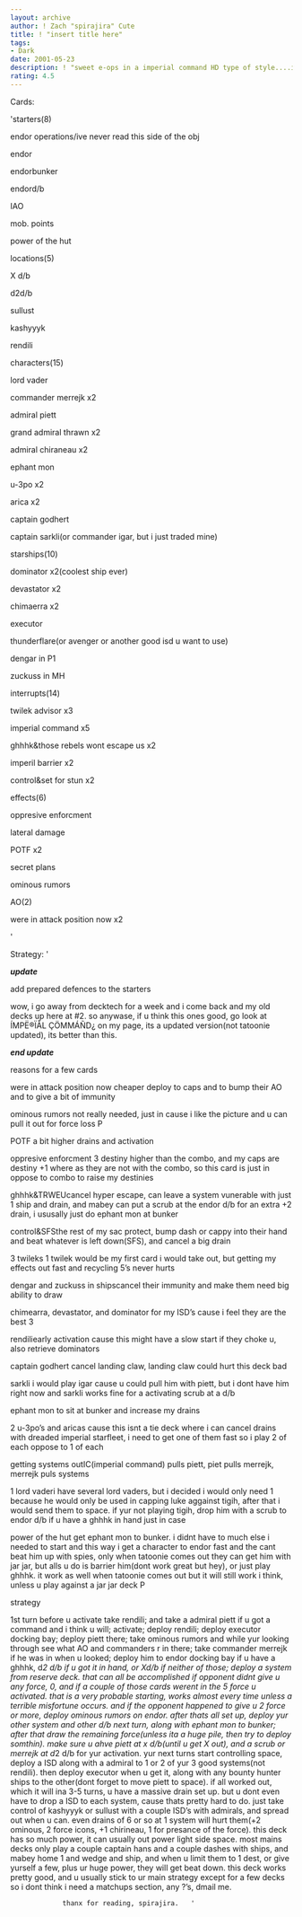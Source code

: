 ```yaml
---
layout: archive
author: ! Zach "spirajira" Cute
title: ! "insert title here"
tags:
- Dark
date: 2001-05-23
description: ! "sweet e-ops in a imperial command HD type of style....i guess."
rating: 4.5
---
```

Cards: 

'starters(8)

endor operations/ive never read this side of the obj

endor

endorbunker

endord/b

IAO

mob. points

power of the hut


locations(5)

X d/b

d2d/b

sullust

kashyyyk

rendili


characters(15)

lord vader

commander merrejk x2

admiral piett

grand admiral thrawn x2

admiral chiraneau x2

ephant mon

u-3po x2

arica x2

captain godhert

captain sarkli(or commander igar, but i just traded mine)


starships(10)

dominator x2(coolest ship ever)

devastator x2

chimaerra x2

executor

thunderflare(or avenger or another good isd u want to use)

dengar in P1

zuckuss in MH


interrupts(14)

twilek advisor x3

imperial command x5

ghhhk&those rebels wont escape us x2

imperil barrier x2

control&set for stun x2


effects(6)

oppresive enforcment

lateral damage

POTF x2

secret plans

ominous rumors


AO(2)

were in attack position now x2


'

Strategy: '

***update***

add prepared defences to the starters

wow, i go away from decktech for a week and i come back and my old decks up here at #2.  so anywase, if u think this ones good, go look at ÍMPË®ÏÅL ÇÖMMÁÑD¿ on my page, its a updated version(not tatoonie updated), its better than this.

***end update***

reasons for a few cards

were in attack position now cheaper deploy to caps and to bump their AO and to give a bit of immunity


ominous rumors not really needed, just in cause i like the picture and u can pull it out for force loss P


POTF a bit higher drains and activation


oppresive enforcment 3 destiny higher than the combo, and my caps are destiny +1 where as they are not with the combo, so this card is just in oppose to combo to raise my destinies


ghhhk&TRWEUcancel hyper escape, can leave a system vunerable with just 1 ship and drain, and mabey can put a scrub at the endor d/b for an extra +2 drain, i ususally just do ephant mon at bunker


control&SFSthe rest of my sac protect, bump dash or cappy into their hand and beat whatever is left down(SFS), and cancel a big drain


3 twileks 1 twilek would be my first card i would take out, but getting my effects out fast and recycling 5’s never hurts


dengar and zuckuss in shipscancel their immunity and make them need big ability to draw


chimearra, devastator, and dominator for my ISD’s cause i feel they are the best 3


rendiliearly activation cause this might have a slow start if they choke u, also retrieve dominators


captain godhert cancel landing claw, landing claw could hurt this deck bad


sarkli i would play igar cause u could pull him with piett, but i dont have him right now and sarkli works fine for a activating scrub at a d/b


ephant mon to sit at bunker and increase my drains


2 u-3po’s and aricas cause this isnt a tie deck where i can cancel drains with dreaded imperial starfleet, i need to get one of them fast so i play 2 of each oppose to 1 of each


getting systems outIC(imperial command) pulls piett, piet pulls merrejk, merrejk puls systems


1 lord vaderi have several lord  vaders, but i decided i would only need 1 because he would only be used in capping luke aggainst tigih, after that i would send them to space.  if yur not playing tigih, drop him with a scrub to endor d/b if u have a ghhhk in hand just in case


power of the hut get ephant mon to bunker.  i didnt have to much else i needed to start and this way i get a character to endor fast and the cant beat him up with spies, only when tatoonie comes out they can get him with jar jar, but alls u do is barrier him(dont work great but hey), or just play ghhhk.  it work as well when tatoonie comes out but it will still work i think, unless u play against a jar jar deck P



strategy

1st turn before u activate take rendili; and take a admiral piett if u got a command and i think u will; activate; deploy rendili; deploy executor docking bay; deploy piett there; take ominous rumors and while yur looking through see what AO and commanders r in there; take commander merrejk if he was in when u looked; deploy him to endor docking bay if u have a ghhhk, d*2 d/b if u got it in hand, or Xd/b if neither of those; deploy a system from reserve deck.  that can all be accomplished if opponent didnt give u any force, 0, and if a couple of those cards werent in the 5 force u activated.  that is a very probable starting, works almost every time unless a terrible misfortune occurs.  and if the opponent happened to give u 2 force or more, deploy ominous rumors on endor.  after thats all set up, deploy yur other system and other d/b next turn, along with ephant mon to bunker; after that draw the remaining force(unless ita a huge pile, then try to deploy somthin).  make sure u ahve piett at x d/b(until u get X out), and a scrub or merrejk at d*2 d/b for yur activation.  yur next turns start controlling space, deploy a ISD along with a admiral to 1 or 2 of yur 3 good systems(not rendili).  then deploy executor when u get it, along with any bounty hunter ships to the other(dont forget to move piett to space).  if all worked out, which it will ina 3-5 turns, u have a massive drain set up.  but u dont even have to drop a ISD to each system, cause thats pretty hard to do.  just take control of kashyyyk or sullust with a couple ISD’s with admirals, and spread out when u can.  even drains of 6 or so at 1 system will hurt them(+2 ominous, 2 force icons, +1 chirineau, 1 for presance of the force).  this deck has so much power, it can usually out power light side space.  most mains decks only play a couple captain hans and a couple dashes with ships, and mabey home 1 and wedge and ship, and when u limit them to 1 dest, or give yurself a few, plus ur huge power, they will get beat down.  this deck works pretty good, and u usually stick to ur main strategy except for a few decks so i dont think i need a matchups section, any ?’s, dmail me. 

                 thanx for reading, spirajira.   '